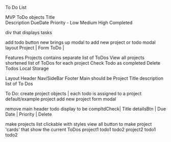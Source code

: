 To Do List

MVP
ToDo objects
    Title  
    Description
    DueDate
    Priority - Low Medium High
    Completed

div that displays tasks

add todo button
new brings up modal to add new project or todo
    modal layout
        Project | Form
        ToDo    | 

Features
    Projects
        contains separate list of ToDos
    View all projects
        shortened list of ToDos for each project
    Check Todo as completed
    Delete Todos
    Local Storage

Layout
Header
Nav/SideBar
Footer
Main
    should be Project Title
                description
                list of To Dos

To Do:
create project objects | each todo is assigned to a project
default/example project
add new project form modal

remove main header
todo display to be 
   compltdCheck| Title     detailsBtn | Due Date | Priority | Delete 

make projects list clickable with styles
view all button to make project 'cards' that show the current ToDos
            project1
                todo1
                todo2
            project2
                todo1
                todo2

